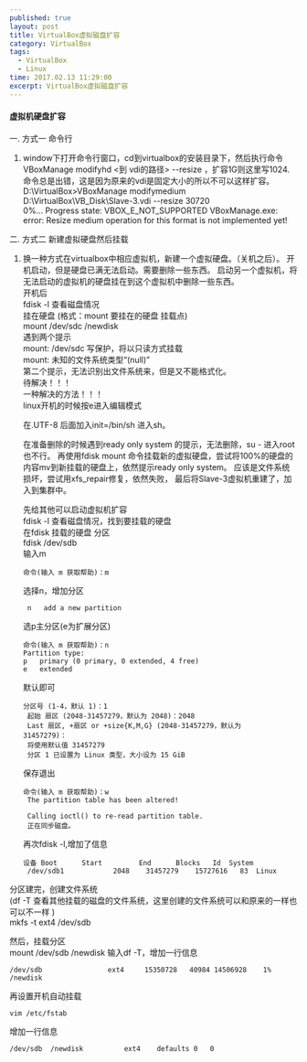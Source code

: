 ```yaml
---
published: true
layout: post
title: VirtualBox虚拟磁盘扩容
category: VirtualBox
tags: 
  - VirtualBox
  - Linux
time: 2017.02.13 11:29:00
excerpt: VirtualBox虚拟磁盘扩容
---
```


#### 虚拟机硬盘扩容

一. 方式一 命令行  
   1.  window下打开命令行窗口，cd到virtualbox的安装目录下，然后执行命令  VBoxManage modifyhd <到 vdi的路径> --resize <new size in megabytes> ，扩容1G则这里写1024.  
命令总是出错，这是因为原来的vdi是固定大小的所以不可以这样扩容。
D:\VirtualBox>VBoxManage  modifymedium  D:\VirtualBox\VB_Disk\Slave-3.vdi --resize 30720  
0%...
Progress state: VBOX_E_NOT_SUPPORTED
VBoxManage.exe: error: Resize medium operation for this format is not implemented yet!

二. 方式二 新建虚拟硬盘然后挂载  
1. 换一种方式在virtualbox中相应虚拟机，新建一个虚拟硬盘。（关机之后）。 开机启动，但是硬盘已满无法启动。需要删除一些东西。
   启动另一个虚拟机，将无法启动的虚拟机的硬盘挂在到这个虚拟机中删除一些东西。  
    开机后  
    fdisk -l  查看磁盘情况  
    挂在硬盘 (格式：mount 要挂在的硬盘  挂载点)  
    mount /dev/sdc  /newdisk  
    遇到两个提示  
    mount: /dev/sdc 写保护，将以只读方式挂载  
    mount: 未知的文件系统类型“(null)”    
    第二个提示，无法识别出文件系统来，但是又不能格式化。  
    待解决！！！  
    一种解决的方法！！！  
    linux开机的时候按e进入编辑模式  
    
    在.UTF-8 后面加入init=/bin/sh    进入sh。  

    在准备删除的时候遇到ready only system 的提示，无法删除，su - 进入root也不行。
    再使用fdisk mount 命令挂载新的虚拟硬盘，尝试将100%的硬盘的内容mv到新挂载的硬盘上，依然提示ready only system。
    应该是文件系统损坏，尝试用xfs_repair修复，依然失败，
    最后将Slave-3虚拟机重建了，加入到集群中。

    先给其他可以启动虚拟机扩容  
    fdisk -l 查看磁盘情况，找到要挂载的硬盘  
    在fdisk 挂载的硬盘  分区  
    fdisk /dev/sdb  
    输入m
    ```
    命令(输入 m 获取帮助)：m
    ```
    选择n，增加分区
    ```
     n   add a new partition
    ```
    选p主分区(e为扩展分区)
    ```
    命令(输入 m 获取帮助)：n
   Partition type:
   p   primary (0 primary, 0 extended, 4 free)
   e   extended
   ```
   默认即可
   ```
   分区号 (1-4，默认 1)：1
    起始 扇区 (2048-31457279，默认为 2048)：2048
    Last 扇区, +扇区 or +size{K,M,G} (2048-31457279，默认为     31457279)：
    将使用默认值 31457279
    分区 1 已设置为 Linux 类型，大小设为 15 GiB

   ```
   保存退出
   ```
   命令(输入 m 获取帮助)：w
    The partition table has been altered!

    Calling ioctl() to re-read partition table.
    正在同步磁盘。
   ```
   再次fdisk -l,增加了信息
   ```
   设备 Boot      Start         End      Blocks   Id  System
    /dev/sdb1            2048    31457279    15727616   83  Linux
    ```
    
  分区建完，创建文件系统  
  (df -T 查看其他挂载的磁盘的文件系统，这里创建的文件系统可以和原来的一样也可以不一样
  )  
  mkfs -t ext4 /dev/sdb
  
  然后，挂载分区  
  mount /dev/sdb /newdisk
  输入df -T，增加一行信息
  ```
  /dev/sdb                ext4     15350728   40984 14506928    1% /newdisk
  ```
  
  再设置开机自动挂载
  ```
  vim /etc/fstab
  ```
  增加一行信息
  ```
  /dev/sdb  /newdisk          ext4    defaults 0   0
  ```
  